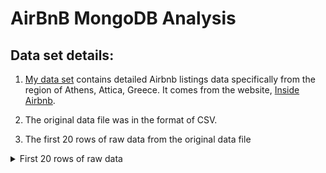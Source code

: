 # AirBnB MongoDB Analysis

## Data set details:

1. [My data set](https://data.insideairbnb.com/greece/attica/athens/2023-12-25/data/listings.csv.gz) contains detailed Airbnb listings data specifically from the region of Athens, Attica, Greece. It comes from the website, [Inside Airbnb](https://insideairbnb.com/get-the-data/).


2. The original data file was in the format of CSV.

3. The first 20 rows of raw data from the original data file
<details>
<summary>First 20 rows of raw data</summary>

| **id**| **listing_url** | **scrape_id** | **last_scraped** | **source** | **name** | **description** | **neighborhood_overview** | **picture_url** | **host_id** | **host_url** | **host_name** | **host_since** | **host_location** | **host_about** | **host_response_time** | **host_response_rate** | **host_acceptance_rate** | **host_is_superhost** | **host_thumbnail_url** | **host_picture_url** | **host_neighbourhood** | **host_listings_count** | **host_total_listings_count** | **host_verifications** | **host_has_profile_pic** | **host_identity_verified** | **neighbourhood** | **neighbourhood_cleansed** | **neighbourhood_group_cleansed** | **latitude** | **longitude** | **property_type** | **room_type** | **accommodates** | **bathrooms** | **bathrooms_text** | **bedrooms** | **beds** | **amenities** | **price** | **minimum_nights** | **maximum_nights** | **minimum_minimum_nights** | **maximum_minimum_nights** | **minimum_maximum_nights** | **maximum_maximum_nights** | **minimum_nights_avg_ntm** | **maximum_nights_avg_ntm** | **calendar_updated** | **has_availability** | **availability_30** | **availability_60** | **availability_90** | **availability_365** | **calendar_last_scraped** | **number_of_reviews** | **number_of_reviews_ltm** | **number_of_reviews_l30d** | **first_review** | **last_review** | **review_scores_rating** | **review_scores_accuracy** | **review_scores_cleanliness** | **review_scores_checkin** | **review_scores_communication** | **review_scores_location** | **review_scores_value** | **license** | **instant_bookable** | **calculated_host_listings_count** | **calculated_host_listings_count_entire_homes** | **calculated_host_listings_count_private_rooms** | **calculated_host_listings_count_shared_rooms** | **reviews_per_month** |
| ----------------------- | ---------------------------------------------------------------------------------------------------- | -------------- | ---------------- | --------------- | ------------------------------------------------------------ | --------------- | ----------------------------------------------------------------------------------------------------------------------------------------------------------------------------------------------------------------------------------------------------------------------------------------------------------------------------------------------------------------------------------------------------------------------- | ------------------------------------------------------------------------------------------------------------------------------------------------------------------------------------------------------------------------------------------------ | ----------- | ------------------------------------------------------------------------------------------ | --------------------- | -------------- | ----------------- | --------------------------------------------------------------------------------------------------------------------------------------------------------------------------------------------------------------------------------------------------------------------------------------------------------------------------------------------------------------------------------------------------------------------------------------------------------------------------------------------------------------------------------------------------------------------------------------------------------------------------------------------------------------------------------------------------------------------------------------------------------------------------------------------------------------------------------------------------------------------------------------------------------------------------------------------------- | ---------------------- | ---------------------- | ------------------------ | --------------------- | -------------------------------------------------------------------------------------------------------------------------------------------------------------------------------------------------------------------------------------------------------------------------- | -------------------------------------------------------------------------------------------------------------------------------------------------------------------------------------------------------------------------------------------------------------------------------- | ---------------------- | ----------------------- | ----------------------------- | -------------------------------- | ------------------------ | -------------------------- | ----------------- | -------------------------------- | -------------------------------- | ------------------ | ------------------ | --------------------------- | --------------- | ---------------- | ------------- | ------------------ | ------------ | -------- | ------------- | --------- | ------------------ | ------------------ | -------------------------- | -------------------------- | -------------------------- | -------------------------- | -------------------------- | -------------------------- | -------------------- | -------------------- | ------------------- | ------------------- | ------------------- | -------------------- | ------------------------- | --------------------- | ------------------------- | -------------------------- | ---------------- | --------------- | ------------------------ | -------------------------- | ----------------------------- | ------------------------- | ------------------------------- | -------------------------- | ----------------------- | ----------- | -------------------- | ---------------------------------- | ----------------------------------------------- | ------------------------------------------------ | ----------------------------------------------- | --------------------- |
| **40042598** | [https://www.airbnb.com/rooms/40042598](https://www.airbnb.com/rooms/40042598) | 20231225075512 | 2023-12-26 | previous scrape | Rental unit in Athina · 1 bedroom · 1 bed · 1 shared bath | | | [https://a0.muscache.com/pictures/fb6d0257-52ec-43b4-b3e4-6f8cb93ab8df.jpg](https://a0.muscache.com/pictures/fb6d0257-52ec-43b4-b3e4-6f8cb93ab8df.jpg) | 158884228 | [https://www.airbnb.com/users/show/158884228](https://www.airbnb.com/users/show/158884228) | Christos | 2017-11-15 | Athens, Greece | | N/A | N/A | N/A | f | [https://a0.muscache.com/im/pictures/user/6146e0dc-7177-43ec-8f55-8b09d375b74d.jpg?aki_policy=profile_small](https://a0.muscache.com/im/pictures/user/6146e0dc-7177-43ec-8f55-8b09d375b74d.jpg?aki_policy=profile_small) | [https://a0.muscache.com/im/pictures/user/6146e0dc-7177-43ec-8f55-8b09d375b74d.jpg?aki_policy=profile_x_medium](https://a0.muscache.com/im/pictures/user/6146e0dc-7177-43ec-8f55-8b09d375b74d.jpg?aki_policy=profile_x_medium) | Pedion Areos | 1 | 1 | ['email', 'phone'] | t | t | | ΠΕΔΙΟ ΑΡΕΩΣ | | 37.99443 | 23.73688 | Private room in rental unit | Private room | 2 | | 1 shared bath | | 1 | [] | $20.00 | 1 | 1125 | 1 | 1 | 1125 | 1125 | 1.0 | 1125.0 | | t | 0 | 0 | 0 | 0 | 2023-12-26 | 0 | 0 | 0 | | | | | | | | | | | f | 1 | 0 | 1 | 0 | |
| **39069205** | [https://www.airbnb.com/rooms/39069205](https://www.airbnb.com/rooms/39069205) | 20231225075512 | 2023-12-26 | previous scrape | Rental unit in Athina · 2 bedrooms · 2 beds · 2 baths | | Is located in one of the hottest spots in Kolonaki  very close to all the hottest leisured spots of Kolonaki. | [https://a0.muscache.com/pictures/8965800b-9101-438e-8da0-7e08574a8e3b.jpg](https://a0.muscache.com/pictures/8965800b-9101-438e-8da0-7e08574a8e3b.jpg) | 299446668 | [https://www.airbnb.com/users/show/299446668](https://www.airbnb.com/users/show/299446668) | Nikos | 2019-10-02 | | | within an hour | 100% | 0% | f | [https://a0.muscache.com/im/pictures/user/62e8de54-3838-4379-9e4d-fa5943e22ae3.jpg?aki_policy=profile_small](https://a0.muscache.com/im/pictures/user/62e8de54-3838-4379-9e4d-fa5943e22ae3.jpg?aki_policy=profile_small) | [https://a0.muscache.com/im/pictures/user/62e8de54-3838-4379-9e4d-fa5943e22ae3.jpg?aki_policy=profile_x_medium](https://a0.muscache.com/im/pictures/user/62e8de54-3838-4379-9e4d-fa5943e22ae3.jpg?aki_policy=profile_x_medium) | Kolonaki | 1 | 2 | ['email', 'phone'] | t | t | Athina, Greece | ΚΟΛΩΝΑΚΙ | | 37.97919 | 23.74532 | Entire rental unit | Entire home/apt | 4 | | 2 baths | | 2 | [] | $293.00 | 2 | 10 | 2 | 2 | 10 | 10 | 2.0 | 10.0 | | t | 23 | 53 | 83 | 173 | 2023-12-26 | 0 | 0 | 0 | | | | | | | | | | | f | 1 | 1 | 0 | 0 | |
| **653274914834812593** | [https://www.airbnb.com/rooms/653274914834812593](https://www.airbnb.com/rooms/653274914834812593) | 20231225075512 | 2023-12-26 | city scrape | Condo in Athina · ★5.0 · 1 bedroom · 2 beds · 1 bath | | Η γειτονιά βρίσκεται μια ανάσα από τον Παρθενώνα,το μουσείο της Ακρόπολης  ,την Πλάκα και το ιστορικό κέντρο της Αθήνας<br /><br />The neighbourhood is locaded a breath away from the Parthenon, the Actopolis Museum, Plaka and the historic city centre | [https://a0.muscache.com/pictures/b8926124-f861-45f8-9203-917cd0d2b9f1.jpg](https://a0.muscache.com/pictures/b8926124-f861-45f8-9203-917cd0d2b9f1.jpg) | 272702874 | [https://www.airbnb.com/users/show/272702874](https://www.airbnb.com/users/show/272702874) | Costas | 2019-07-01 | Athens, Greece | | within an hour | 100% | 96% | t | [https://a0.muscache.com/im/pictures/user/User-272702874/original/cf81a259-c3f4-4a57-9798-3b96b851fa02.jpeg?aki_policy=profile_small](https://a0.muscache.com/im/pictures/user/User-272702874/original/cf81a259-c3f4-4a57-9798-3b96b851fa02.jpeg?aki_policy=profile_small) | [https://a0.muscache.com/im/pictures/user/User-272702874/original/cf81a259-c3f4-4a57-9798-3b96b851fa02.jpeg?aki_policy=profile_x_medium](https://a0.muscache.com/im/pictures/user/User-272702874/original/cf81a259-c3f4-4a57-9798-3b96b851fa02.jpeg?aki_policy=profile_x_medium) | | 1 | 1 | ['email', 'phone'] | t | t | Athina, Greece | ΚΟΥΚΑΚΙ-ΜΑΚΡΥΓΙΑΝΝΗ | | 37.966 | 23.72717 | Entire condo | Entire home/apt | 3 | | 1 bath | | 2 | [] | $60.00 | 1 | 365 | 1 | 1 | 1125 | 1125 | 1.0 | 1125.0 | | t | 23 | 53 | 83 | 263 | 2023-12-26 | 47 | 37 | 0 | 2022-07-19 | 2023-11-15 | 5.0 | 5.0 | 5.0 | 4.96 | 5.0 | 4.98 | 4.96 | 1652202 | t | 1 | 1 | 0 | 0 | 2.68 |
| **54361219** | [https://www.airbnb.com/rooms/54361219](https://www.airbnb.com/rooms/54361219) | 20231225075512 | 2023-12-26 | city scrape | Rental unit in Athina · ★4.75 · 1 bedroom · 1 bed · 1 bath | | | [https://a0.muscache.com/pictures/miso/Hosting-54361219/original/2097f813-3e19-4708-8fca-063e7f436f9c.jpeg](https://a0.muscache.com/pictures/miso/Hosting-54361219/original/2097f813-3e19-4708-8fca-063e7f436f9c.jpeg) | 433120301 | [https://www.airbnb.com/users/show/433120301](https://www.airbnb.com/users/show/433120301) | Iordanka | 2021-11-23 | | | within an hour | 100% | 100% | f | [https://a0.muscache.com/im/pictures/user/80ddd0dd-b898-4590-a4db-dd74fa9155e8.jpg?aki_policy=profile_small](https://a0.muscache.com/im/pictures/user/80ddd0dd-b898-4590-a4db-dd74fa9155e8.jpg?aki_policy=profile_small) | [https://a0.muscache.com/im/pictures/user/80ddd0dd-b898-4590-a4db-dd74fa9155e8.jpg?aki_policy=profile_x_medium](https://a0.muscache.com/im/pictures/user/80ddd0dd-b898-4590-a4db-dd74fa9155e8.jpg?aki_policy=profile_x_medium) | | 1 | 1 | ['email', 'phone'] | t | t | | ΕΜΠΟΡΙΚΟ ΤΡΙΓΩΝΟ-ΠΛΑΚΑ | | 37.97589 | 23.73275 | Entire rental unit | Entire home/apt | 2 | | 1 bath | | 1 | [] | $93.00 | 1 | 365 | 1 | 1 | 365 | 365 | 1.0 | 365.0 | | t | 16 | 43 | 67 | 335 | 2023-12-26 | 40 | 11 | 0 | 2022-03-13 | 2023-10-03 | 4.75 | 4.83 | 4.78 | 4.98 | 5.0 | 4.98 | 4.83 | 1402443 | t | 1 | 1 | 0 | 0 | 1.83 |
| **51258073** | [https://www.airbnb.com/rooms/51258073](https://www.airbnb.com/rooms/51258073) | 20231225075512 | 2023-12-26 | city scrape | Rental unit in Athina · ★5.0 · Studio · 3 beds · 1.5 baths | | | [https://a0.muscache.com/pictures/2e0592af-8983-46d0-8ffa-0ca7457d6113.jpg](https://a0.muscache.com/pictures/2e0592af-8983-46d0-8ffa-0ca7457d6113.jpg) | 199937958 | [https://www.airbnb.com/users/show/199937958](https://www.airbnb.com/users/show/199937958) | Nick | 2018-07-04 | Athens, Greece | My name is Nick and I love travelling and meeting new people from all over the world! My guests are my priority and I strive to make them feel at home and enjoy their stay to the fullest! | within an hour | 100% | 100% | f | [https://a0.muscache.com/im/pictures/user/326228b6-683f-44b3-9585-e0f4deab27a3.jpg?aki_policy=profile_small](https://a0.muscache.com/im/pictures/user/326228b6-683f-44b3-9585-e0f4deab27a3.jpg?aki_policy=profile_small) | [https://a0.muscache.com/im/pictures/user/326228b6-683f-44b3-9585-e0f4deab27a3.jpg?aki_policy=profile_x_medium](https://a0.muscache.com/im/pictures/user/326228b6-683f-44b3-9585-e0f4deab27a3.jpg?aki_policy=profile_x_medium) | Psyri | 3 | 3 | ['email', 'phone', 'work_email'] | t | t | | ΕΜΠΟΡΙΚΟ ΤΡΙΓΩΝΟ-ΠΛΑΚΑ | | 37.97922 | 23.7247 | Entire rental unit | Entire home/apt | 4 | | 1.5 baths | | 3 | [] | $119.00 | 2 | 365 | 2 | 2 | 1125 | 1125 | 2.0 | 1125.0 | | t | 14 | 14 | 14 | 218 | 2023-12-26 | 9 | 3 | 0 | 2021-08-08 | 2023-10-13 | 5.0 | 5.0 | 5.0 | 5.0 | 5.0 | 5.0 | 5.0 | 2160731 | f | 3 | 3 | 0 | 0 | 0.31 |
| **986232372259000220** | [https://www.airbnb.com/rooms/986232372259000220](https://www.airbnb.com/rooms/986232372259000220) | 20231225075512 | 2023-12-25 | city scrape | Rental unit in Athina · ★5.0 · 1 bedroom · 1 bed · 1 bath | | An upcoming neighborhood full with cafeterias small shops and some big chain shops. | [https://a0.muscache.com/pictures/miso/Hosting-986232372259000220/original/7bf30c34-02d3-4997-b2a6-ca0a695a8919.jpeg](https://a0.muscache.com/pictures/miso/Hosting-986232372259000220/original/7bf30c34-02d3-4997-b2a6-ca0a695a8919.jpeg) | 220064887 | [https://www.airbnb.com/users/show/220064887](https://www.airbnb.com/users/show/220064887) | Alexandros | 2018-10-11 | Arta, Greece | Hi there!<br>We are Alex & Maria, we're both dental technicians and love to travel.<br>We used to live in Kallithea before having kids so we moved out of the apartment gave the house a full renovation and wonna try this hosting trend to meet new people, new cultures and who knows maybe one day we meet again in your bnbs!<br>Thankfully we have expanded and we are welcoming more people to our lovely apartments :)<br>We welcome guests from every racial and social background. <br>We hope you do have a nice and comfy stay in our lovely homes. | within an hour | 100% | 100% | t | [https://a0.muscache.com/im/pictures/user/d8cee7a5-1106-4e46-bc80-c01380cd0165.jpg?aki_policy=profile_small](https://a0.muscache.com/im/pictures/user/d8cee7a5-1106-4e46-bc80-c01380cd0165.jpg?aki_policy=profile_small) | [https://a0.muscache.com/im/pictures/user/d8cee7a5-1106-4e46-bc80-c01380cd0165.jpg?aki_policy=profile_x_medium](https://a0.muscache.com/im/pictures/user/d8cee7a5-1106-4e46-bc80-c01380cd0165.jpg?aki_policy=profile_x_medium) | Patisia | 7 | 7 | ['email', 'phone'] | t | t | Athina, Greece | ΠΑΤΗΣΙΑ | | 38.0124488 | 23.7296833 | Entire rental unit | Entire home/apt | 3 | | 1 bath | | 1 | [] | $45.00 | 2 | 365 | 2 | 2 | 365 | 365 | 2.0 | 365.0 | | t | 24 | 54 | 84 | 84 | 2023-12-25 | 8 | 8 | 2 | 2023-09-29 | 2023-12-12 | 5.0 | 5.0 | 4.38 | 5.0 | 5.0 | 4.75 | 4.88 | 2219582 | t | 2 | 2 | 0 | 0 | 2.73 |
| **13842245** | [https://www.airbnb.com/rooms/13842245](https://www.airbnb.com/rooms/13842245) | 20231225075512 | 2023-12-26 | city scrape | Condo in Athina · ★4.86 · 1 bedroom · 2 beds · 1 bath | | The street where the flat is located connects the Temple of Olympian Zeus and the Arch of Hadrian with the historical, fascinating and vibrant side of Plaka. The flat is just 4 min walk from the Acropolis metro station and within easy reach of the most famous sights of Athens (Acropolis and Acropolis Museum, National Gardens, Panathenaic "Kallimarmaro" Stadium, Syntagma square, Monastiraki and Thission). | [https://a0.muscache.com/pictures/54d2948c-0e26-4b96-948b-a1eb99a5035c.jpg](https://a0.muscache.com/pictures/54d2948c-0e26-4b96-948b-a1eb99a5035c.jpg) | 65341135 | [https://www.airbnb.com/users/show/65341135](https://www.airbnb.com/users/show/65341135) | Lito | 2016-04-01 | Athens, Greece | Hello! I am Lito, the host of “Plaka’s heArt”. I travel a lot myself, so I am very happy to host people from all over the world in my small flat, which I have looked after with great care. I teach Greek literature, but in my spare time I am always an eager student, taking lessons in theatre, the flute, yoga and photography. However, I never forget the small joys of life, such as a glass of wine by the sea or a meal at a small Greek taverna in the company of good friends.<br>Hello! I am Yiannis and I am helping Lito with Plaka's heArt. I really enjoy communicating with the guests before their arrival, welcoming and meeting all these people from all over the world, and offering them tips and recommendations for spending a great time in Athens. I like doing many things, but most of all I am interested in the theatre, that's why I participate in two theatrical groups, both as an actor and as a teacher. | within an hour | 100% | 100% | t | [https://a0.muscache.com/im/pictures/user/d8e0f80f-70d0-487f-8321-ddcac3d0ad2d.jpg?aki_policy=profile_small](https://a0.muscache.com/im/pictures/user/d8e0f80f-70d0-487f-8321-ddcac3d0ad2d.jpg?aki_policy=profile_small) | [https://a0.muscache.com/im/pictures/user/d8e0f80f-70d0-487f-8321-ddcac3d0ad2d.jpg?aki_policy=profile_x_medium](https://a0.muscache.com/im/pictures/user/d8e0f80f-70d0-487f-8321-ddcac3d0ad2d.jpg?aki_policy=profile_x_medium) | Plaka | 1 | 1 | ['email', 'phone'] | t | t | Athina, Greece | ΕΜΠΟΡΙΚΟ ΤΡΙΓΩΝΟ-ΠΛΑΚΑ | | 37.97134 | 23.73146 | Entire condo | Entire home/apt | 3 | | 1 bath | | 2 | [] | $50.00 | 1 | 1125 | 1 | 1 | 1125 | 1125 | 1.0 | 1125.0 | | t | 0 | 0 | 0 | 0 | 2023-12-26 | 741 | 125 | 6 | 2016-07-12 | 2023-12-18 | 4.86 | 4.89 | 4.92 | 4.96 | 4.96 | 4.99 | 4.87 | 531949 | t | 1 | 1 | 0 | 0 | 8.16 |
| **886572018411948012** | [https://www.airbnb.com/rooms/886572018411948012](https://www.airbnb.com/rooms/886572018411948012) | 20231225075512 | 2023-12-25 | city scrape | Rental unit in Athina · 1 bedroom · 4 beds · 1 bath | | | [https://a0.muscache.com/pictures/dfa4117a-7dbc-4eb2-9360-947df810ac21.jpg](https://a0.muscache.com/pictures/dfa4117a-7dbc-4eb2-9360-947df810ac21.jpg) | 317333784 | [https://www.airbnb.com/users/show/317333784](https://www.airbnb.com/users/show/317333784) | Michail | 2019-12-14 | Kissamos, Greece | former chania airport manager | within an hour | 100% | 100% | f | [https://a0.muscache.com/im/pictures/user/ec5540c2-4ff8-42b2-b3e9-4ecf47992c56.jpg?aki_policy=profile_small](https://a0.muscache.com/im/pictures/user/ec5540c2-4ff8-42b2-b3e9-4ecf47992c56.jpg?aki_policy=profile_small) | [https://a0.muscache.com/im/pictures/user/ec5540c2-4ff8-42b2-b3e9-4ecf47992c56.jpg?aki_policy=profile_x_medium](https://a0.muscache.com/im/pictures/user/ec5540c2-4ff8-42b2-b3e9-4ecf47992c56.jpg?aki_policy=profile_x_medium) | | 3 | 3 | ['email', 'phone'] | t | t | | ΝΕΟΣ ΚΟΣΜΟΣ | | 37.950322295887500 | 23.722645730233900 | Entire rental unit | Entire home/apt | 4 | | 1 bath | | 4 | [] | $32.00 | 28 | 1125 | 28 | 28 | 1125 | 1125 | 28.0 | 1125.0 | | t | 22 | 52 | 82 | 357 | 2023-12-25 | 0 | 0 | 0 | | | | | | | | | | 2077390 | f | 1 | 1 | 0 | 0 | |
| **48565349** | [https://www.airbnb.com/rooms/48565349](https://www.airbnb.com/rooms/48565349) | 20231225075512 | 2023-12-26 | city scrape | Condo in Athina · ★4.67 · 1 bedroom · 4 beds · 1 bath | | | [https://a0.muscache.com/pictures/miso/Hosting-48565349/original/7dc422db-e071-4647-a97a-62be6f500462.jpeg](https://a0.muscache.com/pictures/miso/Hosting-48565349/original/7dc422db-e071-4647-a97a-62be6f500462.jpeg) | 389089363 | [https://www.airbnb.com/users/show/389089363](https://www.airbnb.com/users/show/389089363) | ΜΙΧΟΣ Μονοπροσωπη Ικε | 2021-02-18 | | | within an hour | 100% | 100% | f | [https://a0.muscache.com/im/pictures/user/5eca7dd9-935a-4ce1-bbec-e3e75675545d.jpg?aki_policy=profile_small](https://a0.muscache.com/im/pictures/user/5eca7dd9-935a-4ce1-bbec-e3e75675545d.jpg?aki_policy=profile_small) | [https://a0.muscache.com/im/pictures/user/5eca7dd9-935a-4ce1-bbec-e3e75675545d.jpg?aki_policy=profile_x_medium](https://a0.muscache.com/im/pictures/user/5eca7dd9-935a-4ce1-bbec-e3e75675545d.jpg?aki_policy=profile_x_medium) | Koukaki | 20 | 22 | ['email', 'phone', 'work_email'] | t | t | | ΕΜΠΟΡΙΚΟ ΤΡΙΓΩΝΟ-ΠΛΑΚΑ | | 37.97623 | 23.7308 | Entire condo | Entire home/apt | 4 | | 1 bath | | 4 | [] | $51.00 | 2 | 1125 | 2 | 2 | 365 | 365 | 2.0 | 365.0 | | t | 0 | 0 | 0 | 0 | 2023-12-26 | 17 | 1 | 0 | 2021-04-14 | 2023-06-12 | 4.67 | 4.72 | 4.67 | 4.61 | 4.67 | 4.61 | 4.72 | 1131148 | t | 17 | 17 | 0 | 0 | 0.52 |
| **52818014** | [https://www.airbnb.com/rooms/52818014](https://www.airbnb.com/rooms/52818014) | 20231225075512 | 2023-12-25 | city scrape | Condo in Athina · ★4.77 · 1 bedroom · 3 beds · 1 bath | | | [https://a0.muscache.com/pictures/miso/Hosting-52818014/original/9e02a49b-3cd9-4899-b7c8-c2593dfb1fa9.jpeg](https://a0.muscache.com/pictures/miso/Hosting-52818014/original/9e02a49b-3cd9-4899-b7c8-c2593dfb1fa9.jpeg) | 427611455 | [https://www.airbnb.com/users/show/427611455](https://www.airbnb.com/users/show/427611455) | Ourania And Giorgos | 2021-10-16 | | | within an hour | 100% | 100% | t | [https://a0.muscache.com/im/pictures/user/9a489a2c-a67b-4d65-8dd5-42dbfa9544ad.jpg?aki_policy=profile_small](https://a0.muscache.com/im/pictures/user/9a489a2c-a67b-4d65-8dd5-42dbfa9544ad.jpg?aki_policy=profile_small) | [https://a0.muscache.com/im/pictures/user/9a489a2c-a67b-4d65-8dd5-42dbfa9544ad.jpg?aki_policy=profile_x_medium](https://a0.muscache.com/im/pictures/user/9a489a2c-a67b-4d65-8dd5-42dbfa9544ad.jpg?aki_policy=profile_x_medium) | | 2 | 2 | ['email', 'phone'] | t | t | | ΠΑΓΚΡΑΤΙ | | 37.97268 | 23.74908 | Entire condo | Entire home/apt | 4 | | 1 bath | | 3 | [] | $47.00 | 1 | 25 | 1 | 2 | 25 | 25 | 1.0 | 25.0 | | t | 24 | 53 | 83 | 252 | 2023-12-25 | 167 | 72 | 2 | 2021-10-28 | 2023-11-29 | 4.77 | 4.74 | 4.81 | 4.91 | 4.94 | 4.83 | 4.74 | 1371227 | t | 1 | 1 | 0 | 0 | 6.35 |
| **870196725841398447** | [https://www.airbnb.com/rooms/870196725841398447](https://www.airbnb.com/rooms/870196725841398447) | 20231225075512 | 2023-12-25 | city scrape | Rental unit in Athina · 1 bedroom · 6 beds · 2 shared baths | | | [https://a0.muscache.com/pictures/miso/Hosting-851383748637595596/original/e56ef6e8-e342-41e3-b245-a7abeb92210c.jpeg](https://a0.muscache.com/pictures/miso/Hosting-851383748637595596/original/e56ef6e8-e342-41e3-b245-a7abeb92210c.jpeg) | 33626433 | [https://www.airbnb.com/users/show/33626433](https://www.airbnb.com/users/show/33626433) | Airnite | 2015-05-18 | Athens, Greece | | within an hour | 100% | 96% | f | [https://a0.muscache.com/im/pictures/user/c0474f18-4180-4460-8635-327e5292a08b.jpg?aki_policy=profile_small](https://a0.muscache.com/im/pictures/user/c0474f18-4180-4460-8635-327e5292a08b.jpg?aki_policy=profile_small) | [https://a0.muscache.com/im/pictures/user/c0474f18-4180-4460-8635-327e5292a08b.jpg?aki_policy=profile_x_medium](https://a0.muscache.com/im/pictures/user/c0474f18-4180-4460-8635-327e5292a08b.jpg?aki_policy=profile_x_medium) | | 20 | 20 | ['email', 'phone'] | t | t | | ΑΓΙΟΣ ΚΩΝΣΤΑΝΤΙΝΟΣ-ΠΛΑΤΕΙΑ ΒΑΘΗΣ | | 37.98966143162360 | 23.728679354853400 | Shared room in rental unit | Shared room | 1 | | 2 shared baths | | 6 | [] | $20.00 | 1 | 365 | 1 | 1 | 365 | 365 | 1.0 | 365.0 | | t | 29 | 59 | 89 | 364 | 2023-12-25 | 0 | 0 | 0 | | | | | | | | | | 1126280217 | f | 20 | 2 | 3 | 15 | |
| **1001479705609008221** | [https://www.airbnb.com/rooms/1001479705609008221](https://www.airbnb.com/rooms/1001479705609008221) | 20231225075512 | 2023-12-25 | city scrape | Rental unit in Athina · 4 bedrooms · 5 beds · 1 shared bath | | | [https://a0.muscache.com/pictures/miso/Hosting-1001479705609008221/original/9f8ccba8-afb1-4fb1-8288-3bdcc28aaa1f.jpeg](https://a0.muscache.com/pictures/miso/Hosting-1001479705609008221/original/9f8ccba8-afb1-4fb1-8288-3bdcc28aaa1f.jpeg) | 272941329 | [https://www.airbnb.com/users/show/272941329](https://www.airbnb.com/users/show/272941329) | Giannis | 2019-07-02 | Athina, Greece | | within a few hours | 95% | 90% | f | [https://a0.muscache.com/im/pictures/user/User-272941329/original/4c8f540e-3d20-412b-b5a8-a1ffd7806a4f.jpeg?aki_policy=profile_small](https://a0.muscache.com/im/pictures/user/User-272941329/original/4c8f540e-3d20-412b-b5a8-a1ffd7806a4f.jpeg?aki_policy=profile_small) | [https://a0.muscache.com/im/pictures/user/User-272941329/original/4c8f540e-3d20-412b-b5a8-a1ffd7806a4f.jpeg?aki_policy=profile_x_medium](https://a0.muscache.com/im/pictures/user/User-272941329/original/4c8f540e-3d20-412b-b5a8-a1ffd7806a4f.jpeg?aki_policy=profile_x_medium) | | 7 | 7 | ['email', 'phone'] | t | t | | ΓΚΥΖΗ | | 37.9928 | 23.74707 | Private room in rental unit | Private room | 2 | | 1 shared bath | | 5 | [] | $21.00 | 1 | 365 | 1 | 1 | 365 | 365 | 1.0 | 365.0 | | t | 29 | 59 | 89 | 269 | 2023-12-25 | 1 | 1 | 0 | 2023-10-23 | 2023-10-23 | 5.0 | 5.0 | 5.0 | 5.0 | 5.0 | 5.0 | 5.0 | 13237613 | f | 7 | 0 | 7 | 0 | 0.47 |
| **22549921** | [https://www.airbnb.com/rooms/22549921](https://www.airbnb.com/rooms/22549921) | 20231225075512 | 2023-12-25 | city scrape | Condo in Athina · ★5.0 · 1 bedroom · 1 bed · 1 bath | | | [https://a0.muscache.com/pictures/261c764a-d0dd-4df2-ab01-a49a3fa92677.jpg](https://a0.muscache.com/pictures/261c764a-d0dd-4df2-ab01-a49a3fa92677.jpg) | 165640249 | [https://www.airbnb.com/users/show/165640249](https://www.airbnb.com/users/show/165640249) | Sofia | 2018-01-03 | Athens, Greece | I have lived around the world and have retired in my home country of Greece. I like art, music, and exploring different cultures. | N/A | N/A | 100% | f | [https://a0.muscache.com/im/pictures/user/e322cbd4-8914-4e79-bf16-e4259e705f7f.jpg?aki_policy=profile_small](https://a0.muscache.com/im/pictures/user/e322cbd4-8914-4e79-bf16-e4259e705f7f.jpg?aki_policy=profile_small) | [https://a0.muscache.com/im/pictures/user/e322cbd4-8914-4e79-bf16-e4259e705f7f.jpg?aki_policy=profile_x_medium](https://a0.muscache.com/im/pictures/user/e322cbd4-8914-4e79-bf16-e4259e705f7f.jpg?aki_policy=profile_x_medium) | Kolonaki | 1 | 1 | ['email', 'phone'] | t | t | | ΚΟΛΩΝΑΚΙ | | 37.97947 | 23.74965 | Entire condo | Entire home/apt | 2 | | 1 bath | | 1 | [] | $60.00 | 3 | 90 | 3 | 3 | 90 | 90 | 3.0 | 90.0 | | t | 23 | 53 | 83 | 358 | 2023-12-25 | 3 | 0 | 0 | 2018-05-26 | 2019-06-16 | 5.0 | 5.0 | 5.0 | 5.0 | 5.0 | 5.0 | 5.0 | | t | 1 | 1 | 0 | 0 | 0.04 |
| **953306949213332448** | [https://www.airbnb.com/rooms/953306949213332448](https://www.airbnb.com/rooms/953306949213332448) | 20231225075512 | 2023-12-25 | city scrape | Rental unit in Athina · 1 bedroom · 1 bed · 1 bath | | | [https://a0.muscache.com/pictures/hosting/Hosting-953306949213332448/original/519ca673-029d-425a-8048-d48e3c79aa5d.jpeg](https://a0.muscache.com/pictures/hosting/Hosting-953306949213332448/original/519ca673-029d-425a-8048-d48e3c79aa5d.jpeg) | 357976509 | [https://www.airbnb.com/users/show/357976509](https://www.airbnb.com/users/show/357976509) | Γιώργος | 2020-07-23 | Greece | Hello, my name is George and I am the founder of The Property Concierge, a luxury villa and apartment management company with a focus on Mykonos and Athens, and soon expanding globally. With my wife, I am an avid traveler, and our experiences have led us to become experts in hospitality.<br>When you book with us, you'll have access to one of the best concierge services in the world. We strive to make your vacation experience as fresh and easy as a gentle breeze. | within an hour | 77% | 98% | f | [https://a0.muscache.com/im/pictures/user/d54ac3a9-2aeb-418c-95b1-c1ff2d9fb67c.jpg?aki_policy=profile_small](https://a0.muscache.com/im/pictures/user/d54ac3a9-2aeb-418c-95b1-c1ff2d9fb67c.jpg?aki_policy=profile_small) | [https://a0.muscache.com/im/pictures/user/d54ac3a9-2aeb-418c-95b1-c1ff2d9fb67c.jpg?aki_policy=profile_x_medium](https://a0.muscache.com/im/pictures/user/d54ac3a9-2aeb-418c-95b1-c1ff2d9fb67c.jpg?aki_policy=profile_x_medium) | | 17 | 21 | ['email', 'phone'] | t | t | | ΑΜΠΕΛΟΚΗΠΟΙ | | 37.9832706 | 23.7535501 | Entire rental unit | Entire home/apt | 4 | | 1 bath | | 1 | [] | $56.00 | 2 | 365 | 2 | 2 | 365 | 365 | 2.0 | 365.0 | | t | 25 | 55 | 85 | 265 | 2023-12-25 | 2 | 2 | 0 | 2023-09-26 | 2023-11-09 | 5.0 | 5.0 | 4.5 | 4.5 | 5.0 | 5.0 | 5.0 | 2340702 | f | 4 | 4 | 0 | 0 | 0.66 |
| **919666880147647194** | [https://www.airbnb.com/rooms/919666880147647194](https://www.airbnb.com/rooms/919666880147647194) | 20231225075512 | 2023-12-25 | city scrape | Rental unit in Athina · ★5.0 · 1 bedroom · 1 bed · 1 bath | | | [https://a0.muscache.com/pictures/miso/Hosting-917899314664624863/original/d04c1934-963d-4b1e-b0b1-b5f52e19755a.jpeg](https://a0.muscache.com/pictures/miso/Hosting-917899314664624863/original/d04c1934-963d-4b1e-b0b1-b5f52e19755a.jpeg) | 520997151 | [https://www.airbnb.com/users/show/520997151](https://www.airbnb.com/users/show/520997151) | Dimitris | 2023-06-20 | | | within a few hours | 100% | 73% | t | [https://a0.muscache.com/im/pictures/user/a0661e49-9ae1-47c7-8b4c-a358ba329e1c.jpg?aki_policy=profile_small](https://a0.muscache.com/im/pictures/user/a0661e49-9ae1-47c7-8b4c-a358ba329e1c.jpg?aki_policy=profile_small) | [https://a0.muscache.com/im/pictures/user/a0661e49-9ae1-47c7-8b4c-a358ba329e1c.jpg?aki_policy=profile_x_medium](https://a0.muscache.com/im/pictures/user/a0661e49-9ae1-47c7-8b4c-a358ba329e1c.jpg?aki_policy=profile_x_medium) | | 3 | 5 | ['email', 'phone'] | t | t | | ΕΜΠΟΡΙΚΟ ΤΡΙΓΩΝΟ-ΠΛΑΚΑ | | 37.9863 | 23.72728 | Private room in rental unit | Private room | 2 | | 1 bath | | 1 | [] | $20.00 | 1 | 365 | 1 | 1 | 365 | 365 | 1.0 | 365.0 | | t | 30 | 59 | 89 | 179 | 2023-12-25 | 7 | 7 | 0 | 2023-07-04 | 2023-08-15 | 5.0 | 5.0 | 5.0 | 5.0 | 5.0 | 4.43 | 5.0 | 98765432109 | f | 3 | 0 | 3 | 0 | 1.20 |
| **53693288** | [https://www.airbnb.com/rooms/53693288](https://www.airbnb.com/rooms/53693288) | 20231225075512 | 2023-12-25 | city scrape | Condo in Athina · ★4.36 · 1 bedroom · 1 bed · 1 bath | | | [https://a0.muscache.com/pictures/miso/Hosting-53693288/original/737c0c73-1398-40b2-b749-8aacba36acc8.jpeg](https://a0.muscache.com/pictures/miso/Hosting-53693288/original/737c0c73-1398-40b2-b749-8aacba36acc8.jpeg) | 434869524 | [https://www.airbnb.com/users/show/434869524](https://www.airbnb.com/users/show/434869524) | Yongqun | 2021-12-06 | | | within an hour | 100% | 89% | f | [https://a0.muscache.com/im/pictures/user/65e10a18-a1d1-450b-bcb9-0cbe73f4770a.jpg?aki_policy=profile_small](https://a0.muscache.com/im/pictures/user/65e10a18-a1d1-450b-bcb9-0cbe73f4770a.jpg?aki_policy=profile_small) | [https://a0.muscache.com/im/pictures/user/65e10a18-a1d1-450b-bcb9-0cbe73f4770a.jpg?aki_policy=profile_x_medium](https://a0.muscache.com/im/pictures/user/65e10a18-a1d1-450b-bcb9-0cbe73f4770a.jpg?aki_policy=profile_x_medium) | | 1 | 1 | ['email', 'phone'] | t | t | | ΝΙΡΒΑΝΑ | | 38.01304 | 23.72302 | Entire condo | Entire home/apt | 3 | | 1 bath | | 1 | [] | $28.00 | 3 | 365 | 3 | 3 | 365 | 365 | 3.0 | 365.0 | | t | 14 | 44 | 74 | 349 | 2023-12-25 | 14 | 6 | 0 | 2022-01-28 | 2023-09-29 | 4.36 | 4.5 | 4.86 | 4.57 | 4.5 | 4.43 | 4.64 | 1297500 | f | 1 | 1 | 0 | 0 | 0.60 |
| **1004298036239647295** | [https://www.airbnb.com/rooms/1004298036239647295](https://www.airbnb.com/rooms/1004298036239647295) | 20231225075512 | 2023-12-25 | city scrape | Rental unit in Athina · ★New · 1 bedroom · 1 bed · 1.5 baths | | | [https://a0.muscache.com/pictures/miso/Hosting-1004298036239647295/original/f19e7250-afd1-4e68-9938-9341887d16c4.jpeg](https://a0.muscache.com/pictures/miso/Hosting-1004298036239647295/original/f19e7250-afd1-4e68-9938-9341887d16c4.jpeg) | 408918439 | [https://www.airbnb.com/users/show/408918439](https://www.airbnb.com/users/show/408918439) | Jozef | 2021-06-24 | | | within a few hours | 86% | 75% | f | [https://a0.muscache.com/im/pictures/user/edbc745e-9082-40d2-b788-bf8f14416d6c.jpg?aki_policy=profile_small](https://a0.muscache.com/im/pictures/user/edbc745e-9082-40d2-b788-bf8f14416d6c.jpg?aki_policy=profile_small) | [https://a0.muscache.com/im/pictures/user/edbc745e-9082-40d2-b788-bf8f14416d6c.jpg?aki_policy=profile_x_medium](https://a0.muscache.com/im/pictures/user/edbc745e-9082-40d2-b788-bf8f14416d6c.jpg?aki_policy=profile_x_medium) | | 8 | 14 | ['phone'] | t | t | | ΠΛΑΤΕΙΑ ΑΤΤΙΚΗΣ | | 37.99623991765500 | 23.729077410901400 | Private room in rental unit | Private room | 1 | | 1.5 baths | | 1 | [] | $27.00 | 28 | 365 | 28 | 28 | 365 | 365 | 28.0 | 365.0 | | t | 29 | 59 | 89 | 269 | 2023-12-25 | 0 | 0 | 0 | | | | | | | | | | Exempt | f | 2 | 0 | 2 | 0 | |
| **39631513** | [https://www.airbnb.com/rooms/39631513](https://www.airbnb.com/rooms/39631513) | 20231225075512 | 2023-12-25 | city scrape | Aparthotel in Athina · 1 bedroom · 3 beds · 1 bath | | Located in the histοrical area of Athens, you have straight access to Monastiraki Metro Station (direct line to the Athens International Airport and Central Piraeus Port). Stroll around the pedestrians earby, which are part of the great shopping district in the capital and get lost among the athenian monuments that stand a breath away from this central hotel. | [https://a0.muscache.com/pictures/miso/Hosting-39631513/original/ac4f0b93-40a3-4744-a9bb-be654dbcf28a.jpeg](https://a0.muscache.com/pictures/miso/Hosting-39631513/original/ac4f0b93-40a3-4744-a9bb-be654dbcf28a.jpeg) | 303652112 | [https://www.airbnb.com/users/show/303652112](https://www.airbnb.com/users/show/303652112) | Enattica | 2019-10-21 | Athens, Greece | Handpicked furniture and urban elegance comes first in mind when talking about The Athens Green Suites. This recent renovated and high tech hotel has just come online to upgrade the hospitality experience in Athens, while introducing the real green way of accommodating thanks to it's enviromental friendly practiques.<br>The Athens Green Suites meet the needs of every single traveler through the variety of it's suite types and the wide array in their amenities' catalogue.<br>Located in the histοrical area of Athens, you have straight access to Monastiraki Metro Station (direct line to the Athens International Airport and Central Piraeus Port). Stroll around the pedestrians earby, which are part of the great shopping district in the capital and get lost among the athenian monuments that stand a breath away from this central hotel. | within an hour | 100% | 100% | f | [https://a0.muscache.com/im/pictures/user/bd49c88f-80af-43bf-9964-3a9310674d91.jpg?aki_policy=profile_small](https://a0.muscache.com/im/pictures/user/bd49c88f-80af-43bf-9964-3a9310674d91.jpg?aki_policy=profile_small) | [https://a0.muscache.com/im/pictures/user/bd49c88f-80af-43bf-9964-3a9310674d91.jpg?aki_policy=profile_x_medium](https://a0.muscache.com/im/pictures/user/bd49c88f-80af-43bf-9964-3a9310674d91.jpg?aki_policy=profile_x_medium) | Plaka | 5 | 5 | ['email', 'phone'] | t | t | Athina, Greece | ΕΜΠΟΡΙΚΟ ΤΡΙΓΩΝΟ-ΠΛΑΚΑ | | 37.97755 | 23.72874 | Room in aparthotel | Entire home/apt | 3 | | 1 bath | | 3 | [] | $172.00 | 1 | 1125 | 1 | 1 | 1125 | 1125 | 1.0 | 1125.0 | | t | 22 | 52 | 79 | 308 | 2023-12-25 | 1 | 1 | 1 | 2023-12-10 | 2023-12-10 | 5.0 | 5.0 | 5.0 | 5.0 | 5.0 | 5.0 | 5.0 | 1152259 | f | 5 | 2 | 3 | 0 | 1 |
| **665083132669737868** | [https://www.airbnb.com/rooms/665083132669737868](https://www.airbnb.com/rooms/665083132669737868) | 20231225075512 | 2023-12-25 | city scrape | Condo in Athina · 1 bedroom · 1 bed · 1 bath | | | [https://a0.muscache.com/pictures/miso/Hosting-665083132669737868/original/fccbbbb2-0725-4873-a635-3782b78d3e45.jpeg](https://a0.muscache.com/pictures/miso/Hosting-665083132669737868/original/fccbbbb2-0725-4873-a635-3782b78d3e45.jpeg) | 419174410 | [https://www.airbnb.com/users/show/419174410](https://www.airbnb.com/users/show/419174410) | Sylvia | 2021-08-19 | | | N/A | N/A | N/A | f | [https://a0.muscache.com/im/pictures/user/0d45709a-15f5-4ad2-9cd8-b00129e9b707.jpg?aki_policy=profile_small](https://a0.muscache.com/im/pictures/user/0d45709a-15f5-4ad2-9cd8-b00129e9b707.jpg?aki_policy=profile_small) | [https://a0.muscache.com/im/pictures/user/0d45709a-15f5-4ad2-9cd8-b00129e9b707.jpg?aki_policy=profile_x_medium](https://a0.muscache.com/im/pictures/user/0d45709a-15f5-4ad2-9cd8-b00129e9b707.jpg?aki_policy=profile_x_medium) | | 2 | 2 | ['email', 'phone'] | t | t | | ΕΜΠΟΡΙΚΟ ΤΡΙΓΩΝΟ-ΠΛΑΚΑ | | 37.97444 | 23.73195 | Entire condo | Entire home/apt | 2 | | 1 bath | | 1 | [] | $90.00 | 1 | 365 | 1 | 1 | 365 | 365 | 1.0 | 365.0 | | t | 22 | 52 | 75 | 323 | 2023-12-25 | 0 | 0 | 0 | | | | | | | | | | 1658224 | t | 2 | 2 | 0 | 0 | |
| **24716838** | [https://www.airbnb.com/rooms/24716838](https://www.airbnb.com/rooms/24716838) | 20231225075512 | 2023-12-26 | previous scrape | Rental unit in Athina · ★4.70 · 1 bedroom · 1 bed · 1 bath | | | [https://a0.muscache.com/pictures/54c10409-fb92-4618-8a8f-8558268437b6.jpg](https://a0.muscache.com/pictures/54c10409-fb92-4618-8a8f-8558268437b6.jpg) | 158101640 | [https://www.airbnb.com/users/show/158101640](https://www.airbnb.com/users/show/158101640) | Katerina | 2017-11-09 | Athens, Greece | | N/A | N/A | 0% | f | [https://a0.muscache.com/im/pictures/user/21086f84-8f63-4726-8858-cc2a79ab6232.jpg?aki_policy=profile_small](https://a0.muscache.com/im/pictures/user/21086f84-8f63-4726-8858-cc2a79ab6232.jpg?aki_policy=profile_small) | [https://a0.muscache.com/im/pictures/user/21086f84-8f63-4726-8858-cc2a79ab6232.jpg?aki_policy=profile_x_medium](https://a0.muscache.com/im/pictures/user/21086f84-8f63-4726-8858-cc2a79ab6232.jpg?aki_policy=profile_x_medium) | Ambelokipi | 2 | 2 | ['email', 'phone'] | t | f | | ΑΜΠΕΛΟΚΗΠΟΙ | | 37.99879 | 23.76088 | Entire rental unit | Entire home/apt | 2 | | 1 bath | | 1 | [] | $50.00 | 2 | 40 | 2 | 2 | 40 | 40 | 2.0 | 40.0 | | t | 0 | 0 | 0 | 0 | 2023-12-26 | 40 | 0 | 0 | 2018-08-23 | 2020-02-28 | 4.7 | 4.8 | 4.83 | 4.8 | 4.83 | 4.55 | 4.75 | | f | 1 | 1 | 0 | 0 | 0.61 |
<details>

4. In the original dataset, there are five columns that contain no values of any kind: `description`, `neighbourhood_group_cleansed`, `bathrooms`, `bedrooms`, and `calendar_updated`. Due to the dataset's size, it is necessary to remove these completely empty columns to improve data processing efficiency and readability. To achieve this, I first generate a list of indexes corresponding to the empty columns. Then, when writing the new clean CSV file, I skip these columns using the generated list. All scrubbing tasks are done with Python.
    1. generate a list of indexes corresponding to the empty columns
    ```python
    revise = []
    headers = list(data[0].keys())
    mark = True

    for i in headers:
        mark = True
        for j in range(len(data)):
            c = data[j][i]
            if len(str(c)) != 0:
                mark = False
        if mark == True:
            revise.append(headers.index(i))
    ```
    2. skip empty columns when writing the new clean CSV file
    ```python
    f1 = open(filepath1, 'r')
    f2 = open(filepath2, 'w')

    headers = list(data[0].keys())
    indexes = []
    for i in range(0,len(headers)):
        if i not in deletion:
            indexes.append(i)
    headers_ = []
    for j in indexes:
        headers_.append(headers[j])

    r = csv.reader(f1)
    w = csv.writer(f2)
    for k in r:
        w.writerow([k[i] for i in indexes])
    f2.close()
    ```

## Analysis:

1. show exactly two documents from the listings collection in any order
    ```
    db.athens.find().limit(2)
    ```

    result
    
            {
    _id: ObjectId('660e3291b1d5d2f5d39b6b8e'),
    id: 40042598,
    listing_url: 'https://www.airbnb.com/rooms/40042598',
    scrape_id: 20231225075512,
    last_scraped: 2023-12-26T00:00:00.000Z,
    source: 'previous scrape',
    name: 'Rental unit in Athina · 1 bedroom · 1 bed · 1 shared bath',
    picture_url: 'https://a0.muscache.com/pictures/fb6d0257-52ec-43b4-b3e4-6f8cb93ab8df.jpg',
    host_id: 158884228,
    host_url: 'https://www.airbnb.com/users/show/158884228',
    host_name: 'Christos',
    host_since: 2017-11-15T00:00:00.000Z,
    host_location: 'Athens, Greece',
    host_response_time: 'N/A',
    host_response_rate: 'N/A',
    host_acceptance_rate: 'N/A',
    host_is_superhost: false,
    host_thumbnail_url: 'https://a0.muscache.com/im/pictures/user/6146e0dc-7177-43ec-8f55-8b09d375b74d.jpg?aki_policy=profile_small',
    host_picture_url: 'https://a0.muscache.com/im/pictures/user/6146e0dc-7177-43ec-8f55-8b09d375b74d.jpg?aki_policy=profile_x_medium',
    host_neighbourhood: 'Pedion Areos',
    host_listings_count: 1,
    host_total_listings_count: 1,
    host_verifications: "['email', 'phone']",
    host_has_profile_pic: true,
    host_identity_verified: true,
    neighbourhood_cleansed: 'ΠΕΔΙΟ ΑΡΕΩΣ',
    latitude: 37.99443,
    longitude: 23.73688,
    property_type: 'Private room in rental unit',
    room_type: 'Private room',
    accommodates: 2,
    bathrooms_text: '1 shared bath',
    beds: 1,
    amenities: [],
    price: '$20.00',
    minimum_nights: 1,
    maximum_nights: 1125,
    minimum_minimum_nights: 1,
    maximum_minimum_nights: 1,
    minimum_maximum_nights: 1125,
    maximum_maximum_nights: 1125,
    minimum_nights_avg_ntm: 1,
    maximum_nights_avg_ntm: 1125,
    has_availability: true,
    availability_30: 0,
    availability_60: 0,
    availability_90: 0,
    availability_365: 0,
    calendar_last_scraped: 2023-12-26T00:00:00.000Z,
    number_of_reviews: 0,
    number_of_reviews_ltm: 0,
    number_of_reviews_l30d: 0,
    instant_bookable: false,
    calculated_host_listings_count: 1,
    calculated_host_listings_count_entire_homes: 0,
    calculated_host_listings_count_private_rooms: 1,
    calculated_host_listings_count_shared_rooms: 0
    }
    {
    _id: ObjectId('660e3291b1d5d2f5d39b6b8f'),
    id: 39069205,
    listing_url: 'https://www.airbnb.com/rooms/39069205',
    scrape_id: 20231225075512,
    last_scraped: 2023-12-26T00:00:00.000Z,
    source: 'previous scrape',
    name: 'Rental unit in Athina · 2 bedrooms · 2 beds · 2 baths',
    neighborhood_overview: 'Is located in one of the hottest spots in Kolonaki  very close to all the hottest leisured spots of Kolonaki.',
    picture_url: 'https://a0.muscache.com/pictures/8965800b-9101-438e-8da0-7e08574a8e3b.jpg',
    host_id: 299446668,
    host_url: 'https://www.airbnb.com/users/show/299446668',
    host_name: 'Nikos',
    host_since: 2019-10-02T00:00:00.000Z,
    host_response_time: 'within an hour',
    host_response_rate: '100%',
    host_acceptance_rate: '0%',
    host_is_superhost: false,
    host_thumbnail_url: 'https://a0.muscache.com/im/pictures/user/62e8de54-3838-4379-9e4d-fa5943e22ae3.jpg?aki_policy=profile_small',
    host_picture_url: 'https://a0.muscache.com/im/pictures/user/62e8de54-3838-4379-9e4d-fa5943e22ae3.jpg?aki_policy=profile_x_medium',
    host_neighbourhood: 'Kolonaki',
    host_listings_count: 1,
    host_total_listings_count: 2,
    host_verifications: "['email', 'phone']",
    host_has_profile_pic: true,
    host_identity_verified: true,
    neighbourhood: 'Athina, Greece',
    neighbourhood_cleansed: 'ΚΟΛΩΝΑΚΙ',
    latitude: 37.97919,
    longitude: 23.74532,
    property_type: 'Entire rental unit',
    room_type: 'Entire home/apt',
    accommodates: 4,
    bathrooms_text: '2 baths',
    beds: 2,
    amenities: [],
    price: '$293.00',
    minimum_nights: 2,
    maximum_nights: 10,
    minimum_minimum_nights: 2,
    maximum_minimum_nights: 2,
    minimum_maximum_nights: 10,
    maximum_maximum_nights: 10,
    minimum_nights_avg_ntm: 2,
    maximum_nights_avg_ntm: 10,
    has_availability: true,
    availability_30: 23,
    availability_60: 53,
    availability_90: 83,
    availability_365: 173,
    calendar_last_scraped: 2023-12-26T00:00:00.000Z,
    number_of_reviews: 0,
    number_of_reviews_ltm: 0,
    number_of_reviews_l30d: 0,
    instant_bookable: false,
    calculated_host_listings_count: 1,
    calculated_host_listings_count_entire_homes: 1,
    calculated_host_listings_count_private_rooms: 0,
    calculated_host_listings_count_shared_rooms: 0
    }
    ```

2. show exactly 10 documents in any order, but "prettyprint" in easier to read format, using the pretty() function.

3. choose two hosts (by reffering to their host_id values) who are superhosts (available in the host_is_superhost field), and show all of the listings offered by both of the two hosts
only show the name, price, neighbourhood, host_name, and host_is_superhost for each result

4. find all the unique host_name values (see the docs)

5. find all of the places that have more than 2 beds in a neighborhood of your choice (referred to as either the neighborhood or neighbourhood_group_cleansed fields in the data file), ordered by review_scores_rating descending
only show the name, beds, review_scores_rating, and price
if your data set only has blanks for all the neighborhood-related fields, or only one neighborhood value in all documents, you may pick another field to filter by - include an explanation and justification for this in your report.
if you run out of memory for this query, try filtering review_scores_rating that aren't empty ($ne); and lastly, if there's still an issue, you can set the beds to match exactly 2.

6. show the number of listings per host

7. find the average review_scores_rating per neighborhood, and only show those that are 4 or above, sorted in descending order of rating (see the docs)
if your data set only has blanks in the neighborhood-related fields, or only one neighborhood value in all documents, you may pick another field to break down the listings by - include an explanation and justification for this in your report.


Describe each of the analyses you have performed. For each query, include:
a description of the query
the code used to perform it
up to the first three results in a preformatted text block (feel free to clip the text in fields to prevent line-wrapping)
describe any insights the analysis shows that may not be obvious to someone just viewing the raw data.
